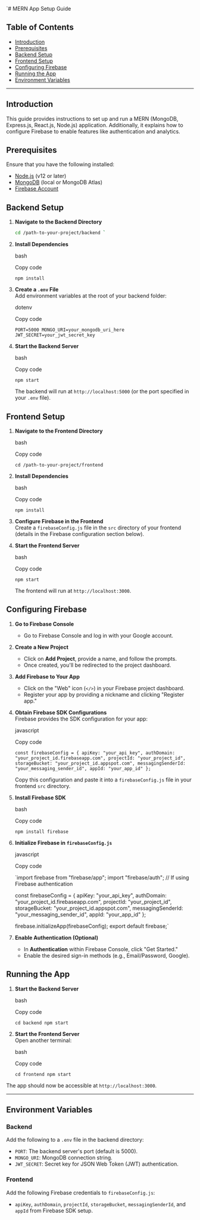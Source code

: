`# MERN App Setup Guide

## Table of Contents
- [Introduction](#introduction)
- [Prerequisites](#prerequisites)
- [Backend Setup](#backend-setup)
- [Frontend Setup](#frontend-setup)
- [Configuring Firebase](#configuring-firebase)
- [Running the App](#running-the-app)
- [Environment Variables](#environment-variables)

---

## Introduction
This guide provides instructions to set up and run a MERN (MongoDB, Express.js, React.js, Node.js) application. Additionally, it explains how to configure Firebase to enable features like authentication and analytics.

## Prerequisites
Ensure that you have the following installed:
- [Node.js](https://nodejs.org/) (v12 or later)
- [MongoDB](https://www.mongodb.com/) (local or MongoDB Atlas)
- [Firebase Account](https://firebase.google.com/)

## Backend Setup

1. **Navigate to the Backend Directory**
   ```bash
   cd /path-to-your-project/backend `

1.  **Install Dependencies**

    bash

    Copy code

    `npm install`

2.  **Create a `.env` File**\
    Add environment variables at the root of your backend folder:

    dotenv

    Copy code

    `PORT=5000
    MONGO_URI=your_mongodb_uri_here
    JWT_SECRET=your_jwt_secret_key`

3.  **Start the Backend Server**

    bash

    Copy code

    `npm start`

    The backend will run at `http://localhost:5000` (or the port specified in your `.env` file).

Frontend Setup
--------------

1.  **Navigate to the Frontend Directory**

    bash

    Copy code

    `cd /path-to-your-project/frontend`

2.  **Install Dependencies**

    bash

    Copy code

    `npm install`

3.  **Configure Firebase in the Frontend**\
    Create a `firebaseConfig.js` file in the `src` directory of your frontend (details in the Firebase configuration section below).

4.  **Start the Frontend Server**

    bash

    Copy code

    `npm start`

    The frontend will run at `http://localhost:3000`.

Configuring Firebase
--------------------

1.  **Go to Firebase Console**

    -   Go to Firebase Console and log in with your Google account.
2.  **Create a New Project**

    -   Click on **Add Project**, provide a name, and follow the prompts.
    -   Once created, you'll be redirected to the project dashboard.
3.  **Add Firebase to Your App**

    -   Click on the "Web" icon (`</>`) in your Firebase project dashboard.
    -   Register your app by providing a nickname and clicking "Register app."
4.  **Obtain Firebase SDK Configurations**\
    Firebase provides the SDK configuration for your app:

    javascript

    Copy code

    `const firebaseConfig = {
      apiKey: "your_api_key",
      authDomain: "your_project_id.firebaseapp.com",
      projectId: "your_project_id",
      storageBucket: "your_project_id.appspot.com",
      messagingSenderId: "your_messaging_sender_id",
      appId: "your_app_id"
    };`

    Copy this configuration and paste it into a `firebaseConfig.js` file in your frontend `src` directory.

5.  **Install Firebase SDK**

    bash

    Copy code

    `npm install firebase`

6.  **Initialize Firebase in `firebaseConfig.js`**

    javascript

    Copy code

    `import firebase from "firebase/app";
    import "firebase/auth";  // If using Firebase authentication

    const firebaseConfig = {
      apiKey: "your_api_key",
      authDomain: "your_project_id.firebaseapp.com",
      projectId: "your_project_id",
      storageBucket: "your_project_id.appspot.com",
      messagingSenderId: "your_messaging_sender_id",
      appId: "your_app_id"
    };

    firebase.initializeApp(firebaseConfig);
    export default firebase;`

7.  **Enable Authentication (Optional)**

    -   In **Authentication** within Firebase Console, click "Get Started."
    -   Enable the desired sign-in methods (e.g., Email/Password, Google).

Running the App
---------------

1.  **Start the Backend Server**

    bash

    Copy code

    `cd backend
    npm start`

2.  **Start the Frontend Server**\
    Open another terminal:

    bash

    Copy code

    `cd frontend
    npm start`

The app should now be accessible at `http://localhost:3000`.

* * * * *

Environment Variables
---------------------

### Backend

Add the following to a `.env` file in the backend directory:

-   `PORT`: The backend server's port (default is 5000).
-   `MONGO_URI`: MongoDB connection string.
-   `JWT_SECRET`: Secret key for JSON Web Token (JWT) authentication.

### Frontend

Add the following Firebase credentials to `firebaseConfig.js`:

-   `apiKey`, `authDomain`, `projectId`, `storageBucket`, `messagingSenderId`, and `appId` from Firebase SDK setup.
